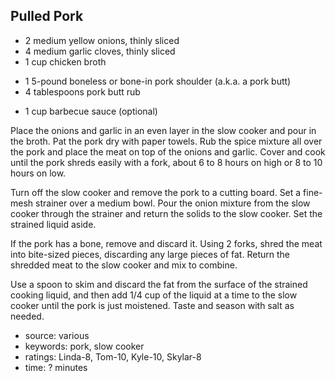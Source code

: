 Pulled Pork
-----------

- 2 medium yellow onions, thinly sliced
- 4 medium garlic cloves, thinly sliced
- 1 cup chicken broth
<!-- -->
- 1 5-pound boneless or bone-in pork shoulder (a.k.a. a pork butt)
- 4 tablespoons pork butt rub
<!-- -->
- 1 cup barbecue sauce (optional)

Place the onions and garlic in an even layer in the slow cooker and
pour in the broth.  Pat the pork dry with paper towels.  Rub the spice
mixture all over the pork and place the meat on top of the onions and
garlic.  Cover and cook until the pork shreds easily with a fork,
about 6 to 8 hours on high or 8 to 10 hours on low.

Turn off the slow cooker and remove the pork to a cutting board.  Set
a fine-mesh strainer over a medium bowl.  Pour the onion mixture from
the slow cooker through the strainer and return the solids to the slow
cooker.  Set the strained liquid aside.

If the pork has a bone, remove and discard it.  Using 2 forks, shred
the meat into bite-sized pieces, discarding any large pieces of fat.
Return the shredded meat to the slow cooker and mix to combine.

Use a spoon to skim and discard the fat from the surface of the
strained cooking liquid, and then add 1/4 cup of the liquid at a time
to the slow cooker until the pork is just moistened.  Taste and season
with salt as needed.

- source: various
- keywords: pork, slow cooker
- ratings: Linda-8, Tom-10, Kyle-10, Skylar-8
- time: ? minutes
